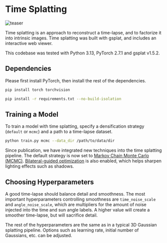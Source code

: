 # Time Splatting

![teaser](../assets/time_splatting.jpg)


Time splatting is an approach to reconstruct a time-lapse, and to factorize it into intrinsic images. Time splatting was built with gsplat, and includes an interactive web viewer. 

This codebase was tested with Python 3.13, PyTorch 2.7.1 and gsplat v1.5.2. 

## Dependencies
Please first install PyTorch, then install the rest of the dependencies.
```bash
pip install torch torchvision
```
```bash
pip install -r requirements.txt --no-build-isolation
```

## Training a Model
To train a model with time splatting, specify a densification strategy (`default` or `mcmc`) and a path to a time-lapse dataset. 
```bash
python train.py mcmc --data_dir /path/to/data/dir
```

Since publication, we have integrated new techniques into the time splatting pipeline. The default strategy is now set to [Markov Chain Monte Carlo (MCMC)](https://doi.org/10.48550/arXiv.2404.09591). [Bilateral-guided optimization](https://doi.org/10.1145/3658148) is also enabled, which helps sharpen lighting effects such as shadows. 


## Choosing Hyperparameters
A good time-lapse should balance detail and smoothness. The most important hyperparameters controlling smoothness are `time_noise_scale` and `angle_noise_scale`, which are multipliers for the amount of noise injected into the time and sun angle labels. A higher value will create a smoother time-lapse, but will sacrifice detail. 

The rest of the hyperparameters are the same as in a typical 3D Gaussian splatting pipeline. Options such as learning rate, initial number of Gaussians, etc. can be adjusted. 

